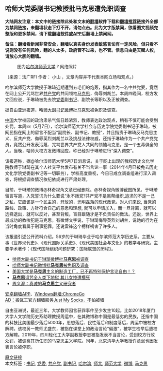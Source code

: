  <h2>哈师大党委副书记教授批马克思遭免职调查</h2> <p class="notice"><b>大陆网友注意：本文中的链接除此处和文末的<a href="https://github.com/bannedbook/fanqiang" >翻墙</a>软件下载和<a href="https://github.com/killgcd/justmysocks/blob/master/README.md">翻墙推荐</a>链接外全部为禁网链接，未翻墙状态下打不开，请勿点击。此为文字版禁闻，欲看图文视频完整版和更多禁闻，请下载<a href="https://github.com/bannedbook/fanqiang">翻墙软件或APP</a>后翻墙上禁闻网。</p><p>备注：翻墙看新闻非常安全，翻墙以真实身份发表敏感言论有一定风险，但只看不说则没有任何风险，翻的人太多，政府管不过来，也不管。信息自由是天赋人权，请放心大胆的翻墙。</b></p>  <div class="entry"> <figure>                <figcaption>                <span>图为<a href="https://www.bannedbook.org/bnews/tag/%e5%93%88%e5%b0%94%e6%bb%a8/" class="st_tag internal_tag" rel="tag" title="标签 哈尔滨 下的日志">哈尔滨</a><a href="https://www.bannedbook.org/bnews/tag/%E5%B8%88%E8%8C%83%E5%A4%A7%E5%AD%A6/" class="st_tag internal_tag" rel="tag" title="标签 师范大学 下的日志">师范大学</a></span>                <span>? 网络照片</span>            </figcaption></figure> <p>（来源：法广RFI                      <span>                作者：             </span>                                                                                        小山                                                                                            ，文章内容并不代表本网立场和观点。）</p> <p>                    哈尔滨师范大学教授于琳琦近期遭到五毛们的炮轰，指其作为一名中共党要，竟然在网上公开咒骂世界<a href="https://www.bannedbook.org/bnews/tag/%e5%85%b1%e4%ba%a7%e5%85%9a/" class="st_tag internal_tag" rel="tag" title="标签 共产党 下的日志">共产党</a>的共同领袖<span class='wp_keywordlink'><a href="https://www.bannedbook.org/forum2/topic105.html" title="《马克思的成魔之路》" target="_blank">马克思</a></span>，侮辱刘胡兰。本周四晚间，校方发文回应说，于琳琦被免去院<a href="https://www.bannedbook.org/bnews/tag/%E5%85%9A%E5%A7%94/" class="st_tag internal_tag" rel="tag" title="标签 党委 下的日志">党委</a>副<a href="https://www.bannedbook.org/bnews/tag/%e4%b9%a6%e8%ae%b0/" class="st_tag internal_tag" rel="tag" title="标签 书记 下的日志">书记</a>、副院长等职以及正被调查。                </p>  <p>据自由亚洲报道，哈<a href="https://www.bannedbook.org/bnews/tag/%E5%B8%88%E5%A4%A7/" class="st_tag internal_tag" rel="tag" title="标签 师大 下的日志">师大</a><a href="https://www.bannedbook.org/bnews/tag/%E5%89%AF%E4%B9%A6%E8%AE%B0/" class="st_tag internal_tag" rel="tag" title="标签 副书记 下的日志">副书记</a><a href="https://www.bannedbook.org/bnews/tag/%e5%be%ae%e5%8d%9a/" class="st_tag internal_tag" rel="tag" title="标签 微博 下的日志">微博</a>批<a href="https://www.bannedbook.org/bnews/tag/%e9%a9%ac%e5%85%8b%e6%80%9d/" class="st_tag internal_tag" rel="tag" title="标签 马克思 下的日志">马克思</a>被免职及调查。</p> <p><span class='wp_keywordlink_affiliate'><a href="https://www.bannedbook.org/" title="中国" target="_blank">中国</a></span>大学校园的政治肃杀气氛日趋浓烈，教师表达政治观点，稍有不慎可能会受到处罚。本周四（5月7日），哈尔滨师范大学社会与历史学院党委副书记于琳琦，被网民指在网上的留言不配当“副院长、副书记、教授”，并且指责于琳琦反马克思主义、反共产党、侮辱英烈刘胡兰以及挑战法律权威，还指于琳琦作为一个共产党党员，竟然公开发表污蔑、咒骂世界共产党人共同的领袖马克思，是一个五毒俱全的人。当晚，哈师大校方发微博回应，称已经对于琳琦进行“深入调查”。</p>  <p>该报道称，据@哈尔滨师范大学5月7日消息说，关于网上出现的我校历史文化学院教师于琳琦在其个人社交平台发布有关不当言论一事（2014年4月已被免去历史文化学院党委副书记等一切职务），学校高度重视，今日已成立调查组进行深入调查，将根据调查情况依纪依规进行严肃处理。</p> <p>目前，于琳琦的微博@林奇视角文章已经删除。@林奇视角微博截图所见，于琳琦留言写道，入党誓词为什么要说“永不叛党?共产党不是黑帮组织,追求的不是一己之私，它应该是一个民主的，开放的，光明磊落的现代政党。对人们来说, 当党的路线、政策、方针符合自己的意愿和理想, 就可以申请加入，而一旦背离，就可以选择退出，就可以反对，甚至背叛，盲目跟随才是不负责任的做法。还说，世界上最成功的教唆犯是马克思。有微博文字说，于琳琦侮辱英烈刘胡兰，说她的行为在当时角度看属于刑事犯罪。还说雷锋这个榜样祸害了许多人。</p>  <p>该报道引述公开资料介绍，56岁的于琳琦毕业于哈尔滨师范大学历史系。主要从事《世界现代史》、《现代国际关系史》、《现代美国社会与文化》的教学与研究。主要学术著作：《现代国际组织问题研究：国际联盟的历程》。</p> <ul class='op-related-articles' title='相关阅读'> <li><a href='https://www.bannedbook.org/bnews/comments/20200508/1324789.html' target='_blank'>哈师大副书记于琳琦微博批<b>马克思</b>被调查</a></li> <li><a href='https://www.bannedbook.org/bnews/headline/20200508/1324670.html' target='_blank'>哈师大副书记微博批<b>马克思</b>被免职及调查</a></li> <li><a href='https://www.bannedbook.org/bnews/bannedvideo/20200427/1319585.html' target='_blank'>美国大学是<b>马克思</b>主义的制造工厂，已不再特别保护言论自由！？</a></li> <li><a href='https://www.bannedbook.org/bnews/topimagenews/20200421/1316657.html' target='_blank'><b>马克思</b>诅咒全人类下地狱 其儿女惨遭横死</a></li> <li><a href='https://www.bannedbook.org/bnews/baitai/20200412/1310959.html' target='_blank'>周义澄：真诚的<b>马克思</b>主义研究者</a></li> </ul> <div class="texttj"> <a href="https://github.com/bannedbook/fanqiang/wiki/%E7%A6%81%E9%97%BB%E7%BD%91%E5%AE%89%E5%8D%93%E7%BF%BB%E5%A2%99%E6%96%B0%E9%97%BBAPP" target="_blank">安卓翻墙APP</a>、<a href="https://github.com/bannedbook/fanqiang/wiki/Chrome%E4%B8%80%E9%94%AE%E7%BF%BB%E5%A2%99%E5%8C%85" target="_blank">Windows翻墙:ChromeGo</a><br/> <a href="https://github.com/killgcd/justmysocks/blob/master/README.md" target="_blank">AD：搬瓦工官方翻墙服务Just My Socks，不怕被墙</a> </div><p>自由亚洲说，最近三年，大学教师因言获罪事件至少发生10起。比如2018年厦门大学人文学院历史系助理教授周运中，在其微博称中国是最低劣的民族，还指中国的科技比美国最少落后5000年，思想落后、民性落后和制度落后，周运中被校方解聘。该校另一教师尤盛东，被指在课堂上的政治言论“偏激”，被学生检举后遭校方解聘。2019年，四川轻化工大学副教授李志被指发表不当言论，受到校方行政处罚，被调离其所任职的马克思主义学院。同年，北京清华大学教授许章润也因发表言论被停职。</p> <a name='sharetosocial'></a>         <div><a href='https://www.bannedbook.org/bnews/headline/20200509/1325596.html'>原文链接</a></div>  </div><!--END ENTRY--> <div class="postfooter"> <div>本文标签：<a href="https://www.bannedbook.org/bnews/tag/%e4%b9%a6%e8%ae%b0/" rel="tag">书记</a>, <a href="https://www.bannedbook.org/bnews/tag/%E5%85%9A%E5%A7%94/" rel="tag">党委</a>, <a href="https://www.bannedbook.org/bnews/tag/%e5%85%b1%e4%ba%a7%e5%85%9a/" rel="tag">共产党</a>, <a href="https://www.bannedbook.org/bnews/tag/%E5%89%AF%E4%B9%A6%E8%AE%B0/" rel="tag">副书记</a>, <a href="https://www.bannedbook.org/bnews/tag/%e5%93%88%e5%b0%94%e6%bb%a8/" rel="tag">哈尔滨</a>, <a href="https://www.bannedbook.org/bnews/tag/%E5%B8%88%E5%A4%A7/" rel="tag">师大</a>, <a href="https://www.bannedbook.org/bnews/tag/%E5%B8%88%E8%8C%83%E5%A4%A7%E5%AD%A6/" rel="tag">师范大学</a>, <a href="https://www.bannedbook.org/bnews/tag/%e5%be%ae%e5%8d%9a/" rel="tag">微博</a>, <a href="https://www.bannedbook.org/bnews/tag/%e9%a9%ac%e5%85%8b%e6%80%9d/" rel="tag">马克思</a></div>  </div><!--END POSTFOOTER--> 
